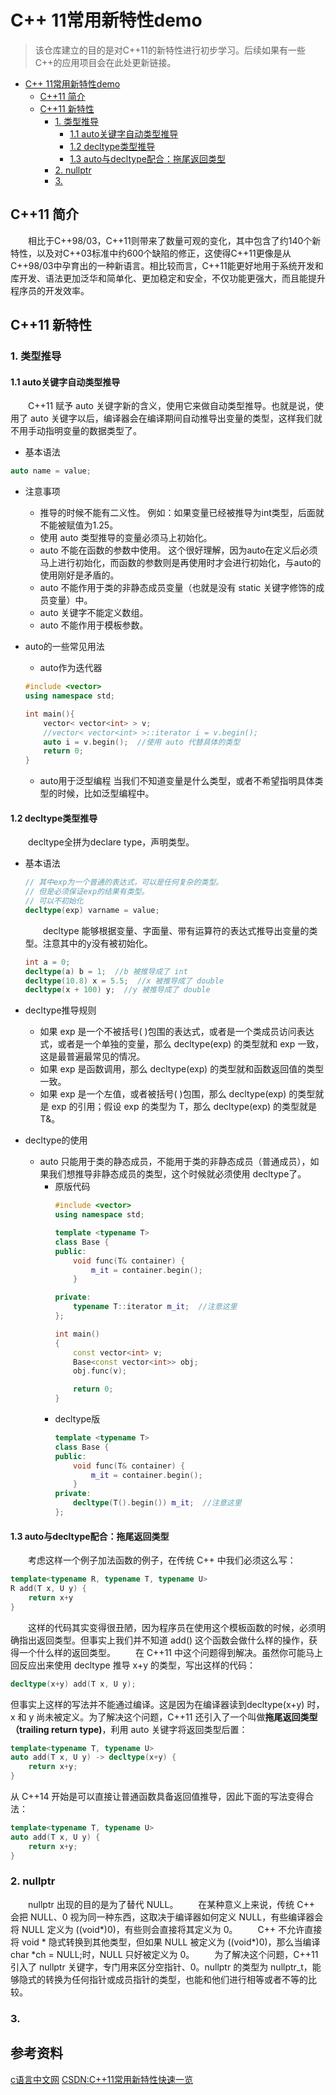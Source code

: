 # C++ 11常用新特性demo
> 该仓库建立的目的是对C++11的新特性进行初步学习。后续如果有一些C++的应用项目会在此处更新链接。
<!--ts-->
* [C++ 11常用新特性demo](#c-11常用新特性demo)
   * [C++11 简介](#c11-简介)
   * [C++11 新特性](#c11-新特性)
      * [1.  类型推导](#1--类型推导)
         * [1.1 auto关键字自动类型推导](#11-auto关键字自动类型推导)
         * [1.2 decltype类型推导](#12-decltype类型推导)
         * [1.3 auto与decltype配合：拖尾返回类型](#13-auto与decltype配合拖尾返回类型)
      * [2. nullptr](#2-nullptr)
      * [3.](#3)

<!-- Created by https://github.com/ekalinin/github-markdown-toc -->
<!-- Added by: runner, at: Fri Oct  7 03:50:23 UTC 2022 -->

<!--te-->
## C++11 简介
&emsp;&emsp;相比于C++98/03，C++11则带来了数量可观的变化，其中包含了约140个新特性，以及对C++03标准中约600个缺陷的修正，这使得C++11更像是从C++98/03中孕育出的一种新语言。相比较而言，C++11能更好地用于系统开发和库开发、语法更加泛华和简单化、更加稳定和安全，不仅功能更强大，而且能提升程序员的开发效率。
## C++11 新特性
### 1.  类型推导
#### 1.1 auto关键字自动类型推导
&emsp;&emsp;C++11 赋予 auto 关键字新的含义，使用它来做自动类型推导。也就是说，使用了 auto 关键字以后，编译器会在编译期间自动推导出变量的类型，这样我们就不用手动指明变量的数据类型了。
* 基本语法
```cpp
auto name = value;
```
* 注意事项
    * 推导的时候不能有二义性。
        例如：如果变量已经被推导为int类型，后面就不能被赋值为1.25。
    * 使用 auto 类型推导的变量必须马上初始化。
    * auto 不能在函数的参数中使用。
        这个很好理解，因为auto在定义后必须马上进行初始化，而函数的参数则是再使用时才会进行初始化，与auto的使用刚好是矛盾的。
    * auto 不能作用于类的非静态成员变量（也就是没有 static 关键字修饰的成员变量）中。
    * auto 关键字不能定义数组。
    * auto 不能作用于模板参数。

* auto的一些常见用法
    * auto作为迭代器
    ```cpp
    #include <vector>
    using namespace std;

    int main(){
        vector< vector<int> > v;
        //vector< vector<int> >::iterator i = v.begin();
        auto i = v.begin();  //使用 auto 代替具体的类型
        return 0;
    }
    ```
    * auto用于泛型编程
    当我们不知道变量是什么类型，或者不希望指明具体类型的时候，比如泛型编程中。

#### 1.2 decltype类型推导
&emsp;&emsp;decltype全拼为declare type，声明类型。
* 基本语法
    ```cpp
    // 其中exp为一个普通的表达式，可以是任何复杂的类型。
    // 但是必须保证exp的结果有类型。
    // 可以不初始化
    decltype(exp) varname = value;
    ```
    &emsp;&emsp;decltype 能够根据变量、字面量、带有运算符的表达式推导出变量的类型。注意其中的y没有被初始化。
    ```cpp
    int a = 0;
    decltype(a) b = 1;  //b 被推导成了 int
    decltype(10.8) x = 5.5;  //x 被推导成了 double
    decltype(x + 100) y;  //y 被推导成了 double
    ```
* decltype推导规则
    * 如果 exp 是一个不被括号( )包围的表达式，或者是一个类成员访问表达式，或者是一个单独的变量，那么 decltype(exp) 的类型就和 exp 一致，这是最普遍最常见的情况。
    * 如果 exp 是函数调用，那么 decltype(exp) 的类型就和函数返回值的类型一致。
    * 如果 exp 是一个左值，或者被括号( )包围，那么 decltype(exp) 的类型就是 exp 的引用；假设 exp 的类型为 T，那么 decltype(exp) 的类型就是 T&。

* decltype的使用
    * auto 只能用于类的静态成员，不能用于类的非静态成员（普通成员），如果我们想推导非静态成员的类型，这个时候就必须使用 decltype了。
        * 原版代码   
            ```cpp
            #include <vector>
            using namespace std;

            template <typename T>
            class Base {
            public:
                void func(T& container) {
                    m_it = container.begin();
                }

            private:
                typename T::iterator m_it;  //注意这里
            };

            int main()
            {
                const vector<int> v;
                Base<const vector<int>> obj;
                obj.func(v);

                return 0;
            }
            ```
        * decltype版
            ```cpp
            template <typename T>
            class Base {
            public:
                void func(T& container) {
                    m_it = container.begin();
                }
            private:
                decltype(T().begin()) m_it;  //注意这里
            };
            ```
#### 1.3 auto与decltype配合：拖尾返回类型
&emsp;&emsp;考虑这样一个例子加法函数的例子，在传统 C++ 中我们必须这么写：
```cpp
template<typename R, typename T, typename U>
R add(T x, U y) {
    return x+y
}
```
&emsp;&emsp;这样的代码其实变得很丑陋，因为程序员在使用这个模板函数的时候，必须明确指出返回类型。但事实上我们并不知道 add() 这个函数会做什么样的操作，获得一个什么样的返回类型。
&emsp;&emsp;在 C++11 中这个问题得到解决。虽然你可能马上回反应出来使用 decltype 推导 x+y 的类型，写出这样的代码：
```cpp
decltype(x+y) add(T x, U y);
```
但事实上这样的写法并不能通过编译。这是因为在编译器读到decltype(x+y) 时，x 和 y 尚未被定义。为了解决这个问题，C++11 还引入了一个叫做**拖尾返回类型（trailing return type)**，利用 auto 关键字将返回类型后置：
```cpp
template<typename T, typename U>
auto add(T x, U y) -> decltype(x+y) {
    return x+y;
}
```
从 C++14 开始是可以直接让普通函数具备返回值推导，因此下面的写法变得合法：
```cpp
template<typename T, typename U>
auto add(T x, U y) {
    return x+y;
}
```
### 2. nullptr
&emsp;&emsp;nullptr 出现的目的是为了替代 NULL。
&emsp;&emsp;在某种意义上来说，传统 C++ 会把 NULL、0 视为同一种东西，这取决于编译器如何定义 NULL，有些编译器会将 NULL 定义为 ((void*)0)，有些则会直接将其定义为 0。
&emsp;&emsp;C++ 不允许直接将 void * 隐式转换到其他类型，但如果 NULL 被定义为 ((void*)0)，那么当编译char *ch = NULL;时，NULL 只好被定义为 0。
&emsp;&emsp;为了解决这个问题，C++11 引入了 nullptr 关键字，专门用来区分空指针、0。nullptr 的类型为 nullptr_t，能够隐式的转换为任何指针或成员指针的类型，也能和他们进行相等或者不等的比较。

### 3. 


## 参考资料
[c语言中文网](http://c.biancheng.net/cplus/11/)
[CSDN:C++11常用新特性快速一览](https://blog.csdn.net/jiange_zh/article/details/79356417)

